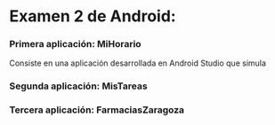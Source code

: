 # Examen 2 de Android:

### Primera aplicación: MiHorario
Consiste en una aplicación desarrollada en Android Studio que simula 


### Segunda aplicación: MisTareas


### Tercera aplicación: FarmaciasZaragoza
